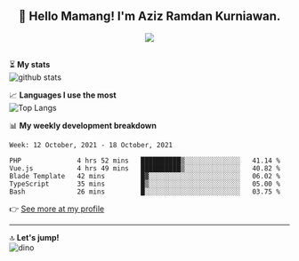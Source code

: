 <h2 align="center">👋 Hello Mamang! I'm Aziz Ramdan Kurniawan.</h2>  
<p align="center">
  <img src="https://komarev.com/ghpvc/?username=azizramdan"> <br><br>
</p>
    
⏳ **My stats**  
![github stats](https://github-readme-stats.vercel.app/api?username=azizramdan&show_icons=true&count_private=true&title_color=000&hide_border=true&hide_title=true)  

📈 **Languages I use the most**  
![Top Langs](https://github-readme-stats.vercel.app/api/top-langs/?username=azizramdan&layout=compact&langs_count=6&hide=tsql&hide_border=true&hide_title=true&exclude_repo=Futsal-Go,Futsal-Go-Admin,Sistem-Informasi-Sensus-Harian-Rawat-Inap)  

📊 **My weekly development breakdown**
<!--START_SECTION:waka-->
```text
Week: 12 October, 2021 - 18 October, 2021

PHP              4 hrs 52 mins   ██████████▒░░░░░░░░░░░░░░   41.14 % 
Vue.js           4 hrs 49 mins   ██████████▒░░░░░░░░░░░░░░   40.82 % 
Blade Template   42 mins         █▓░░░░░░░░░░░░░░░░░░░░░░░   06.02 % 
TypeScript       35 mins         █▒░░░░░░░░░░░░░░░░░░░░░░░   05.00 % 
Bash             26 mins         █░░░░░░░░░░░░░░░░░░░░░░░░   03.75 % 
```
<!--END_SECTION:waka-->
👉 [See more at my profile](https://wakatime.com/@azizramdan)
***
🔝 **Let's jump!**  
![dino](https://raw.githubusercontent.com/azizramdan/azizramdan/master/dino.gif)  
